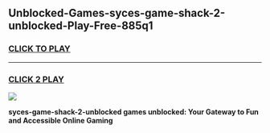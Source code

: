 
## Unblocked-Games-syces-game-shack-2-unblocked-Play-Free-885q1
<h3>
<a href="https://premium76.site?title=syces-game-shack-2-unblocked&ref=12A">CLICK TO PLAY</a></h3>
<hr>

<h3>
<a href="https://premium76.site?title=syces-game-shack-2-unblocked&ref=12A">CLICK 2 PLAY</a>
  
</h3>

<a href="https://premium76.site?title=syces-game-shack-2-unblocked&ref=12A"><img src="https://clearcache.store/games.png"></a>


**syces-game-shack-2-unblocked games unblocked: Your Gateway to Fun and Accessible Online Gaming**
